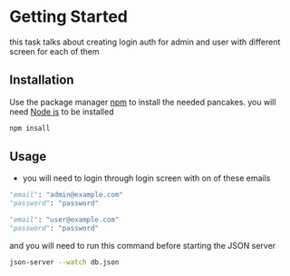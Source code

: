# Getting Started

this task talks about creating login auth for admin and user with different screen for each of them
## Installation

Use the package manager [npm](https://www.npmjs.com/) to install the needed pancakes.
you will need [Node js](https://nodejs.org/en) to be installed

```bash
npm insall
```

## Usage
- you will need to login through login screen with on of these emails
```python
"email": "admin@example.com"
"password": "password"

"email": "user@example.com"
"password": "password"
```
and you will need to run this command before starting the JSON server
```bash
json-server --watch db.json
```